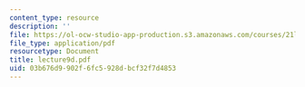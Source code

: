 ```yaml
---
content_type: resource
description: ''
file: https://ol-ocw-studio-app-production.s3.amazonaws.com/courses/21l-701-literary-interpretation-interpreting-poetry-fall-2003/03b676d9902f6fc5928dbcf32f7d4853_lecture9d.pdf
file_type: application/pdf
resourcetype: Document
title: lecture9d.pdf
uid: 03b676d9-902f-6fc5-928d-bcf32f7d4853
---
```

